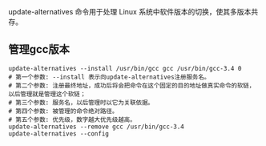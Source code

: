 update-alternatives 命令用于处理 Linux 系统中软件版本的切换，使其多版本共存。
## 管理gcc版本
```
update-alternatives --install /usr/bin/gcc gcc /usr/bin/gcc-3.4 0
# 第一个参数: --install 表示向update-alternatives注册服务名。
# 第二个参数: 注册最终地址，成功后将会把命令在这个固定的目的地址做真实命令的软链，以后管理就是管理这个软链；
# 第三个参数: 服务名，以后管理时以它为关联依据。
# 第四个参数: 被管理的命令绝对路径。
# 第五个参数: 优先级，数字越大优先级越高。
update-alternatives --remove gcc /usr/bin/gcc-3.4
update-alternatives --config
```

